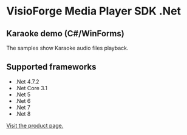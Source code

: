 ﻿# VisioForge Media Player SDK .Net

## Karaoke demo (C#/WinForms)

The samples show Karaoke audio files playback.

## Supported frameworks

- .Net 4.7.2
- .Net Core 3.1
- .Net 5
- .Net 6
- .Net 7
- .Net 8

[Visit the product page.](https://www.visioforge.com/media-player-sdk-net)